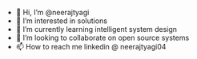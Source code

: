 - 👋 Hi, I’m @neerajtyagi
- 👀 I’m interested in solutions
- 🌱 I’m currently learning intelligent system design
- 💞️ I’m looking to collaborate on open source systems
- 📫 How to reach me linkedin @ neerajtyagi04

<!---
neerajtyagi/neerajtyagi is a ✨ special ✨ repository because its `README.md` (this file) appears on your GitHub profile.
You can click the Preview link to take a look at your changes.
--->
